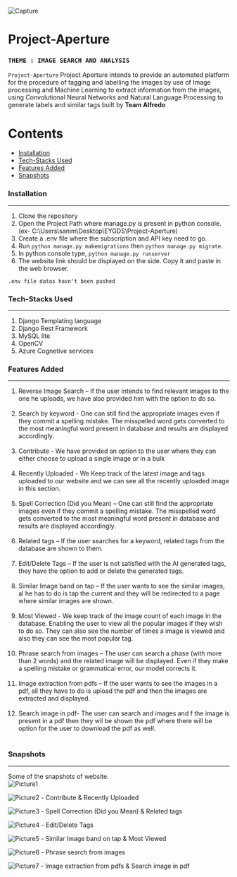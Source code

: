![Capture](https://user-images.githubusercontent.com/64356997/144714878-e98f0a35-f6c1-4693-8ff5-3e7fad7a7a67.PNG)
# Project-Aperture
### `THEME : IMAGE SEARCH AND ANALYSIS`

`Project-Aperture` Project Aperture intends to provide an automated platform for the procedure of tagging and labelling the images by use of Image processing and Machine Learning to extract information from the images, using Convolutional Neural Networks and Natural Language Processing to generate labels and similar tags built by <b>Team Alfredo</b>


Contents
========

 * [Installation](#installation)
 * [Tech-Stacks Used](#Tech-Stacks-Used)
 * [Features Added](#Features-Added)
 * [Snapshots](#Snapshots)


### Installation
---

1. Clone the repository
2. Open the Project Path where manage.py is present in python console. (ex- C:\Users\sanim\Desktop\EYGDS\Project-Aperture)
3. Create a .env file where the subscription and API key need to go.
4. Run `python manage.py makemigrations` then `python manage.py migrate`.
5. In python console type, `python manage.py runserver`
6. The website link should be displayed on the side. Copy it and paste in the web browser.

`.env file datas hasn't been pushed`
<br/>

### Tech-Stacks Used
---
<ol>
<li> Django Templating language
<li>Django Rest Framework 
<br/>
<li>MySQL lite 
<br/>
<li>OpenCV
<br/>
<li>Azure Cognetive services
<br/>
</ol>

### Features Added
---
<ol>
    
<li>Reverse Image Search – If the user intends to find relevant images to the one he uploads, we have also provided him with the option to do so.
</li></br>
<li>Search by keyword - One can still find the appropriate images even if they commit a spelling mistake. The misspelled word gets converted to the most meaningful word present in database and results are displayed accordingly.
</li></br>
<li>Contribute - We have provided an option to the user where they can either choose to upload a single image or in a bulk
</li></br>
<li>Recently Uploaded - We Keep track of the latest image and tags uploaded to our website and we can see all the recently uploaded image in this section.
</li></br>
<li>Spell Correction (Did you Mean) – One can still find the appropriate images even if they commit a spelling mistake. The misspelled word gets converted to the most meaningful word present in database and results are displayed accordingly.
</li></br>
<li>Related tags – If the user searches for a keyword, related tags from the database are shown to them.
</li></br>
<li>Edit/Delete Tags – If the user is not satisfied with the AI generated tags, they have the option to add or delete the generated tags.  
</li></br>
<li>Similar Image band on tap – If the user wants to see the similar images, al he has to do is tap the current and they will be redirected to a page where similar images are shown.
</li></br>
<li>Most Viewed - We keep track of the image count of each image in the database. Enabling the user to view all the popular images if they wish to do so. They can also see the number of times a image is viewed and also they can see the most popular tag.
</li></br>
<li>Phrase search from images – The user can search a phase (with more than 2 words) and the related image will be displayed. Even if they make a spelling mistake or grammatical error, our model corrects it.
</li></br>
<li>Image extraction from pdfs  – If the user wants to see the images in a pdf, all they have to do is upload the pdf and then the images are extracted and displayed.
</li></br>
<li>Search image in pdf- The user can search and images and f the image is present in a pdf then they wil be shown the pdf where there will be option for the user to download the pdf as well.
</li></br>
</ol>

### Snapshots
---
Some of the snapshots of website.
</br>
![Picture1](https://user-images.githubusercontent.com/64356997/144715261-c9c9e9dd-f681-4d87-974c-cf0807f47748.png) 

![Picture2](https://user-images.githubusercontent.com/64356997/144715263-58b35fb6-a5d1-4324-b361-1711ed288549.png) - Contribute
& Recently Uploaded 

![Picture3](https://user-images.githubusercontent.com/64356997/144715264-51b1fd59-8090-42b7-b1ef-359e67779f1c.png) - Spell Correction (Did you Mean)
& Related tags

![Picture4](https://user-images.githubusercontent.com/64356997/144715269-53820aad-a8e1-492d-b95c-97304a90ec8f.png) - Edit/Delete Tags

![Picture5](https://user-images.githubusercontent.com/64356997/144715270-62a7d224-2413-4a7c-bb85-6d0ac5b2794e.png) - Similar Image band on tap
& Most Viewed

![Picture6](https://user-images.githubusercontent.com/64356997/144715272-7901d89b-1d16-4018-ac50-39f4ad5f99f3.png) - Phrase search from images

![Picture7](https://user-images.githubusercontent.com/64356997/144715273-51e720c3-46fe-4a65-9585-d4048dd5b393.png) - Image extraction from pdfs
& Search image in pdf
